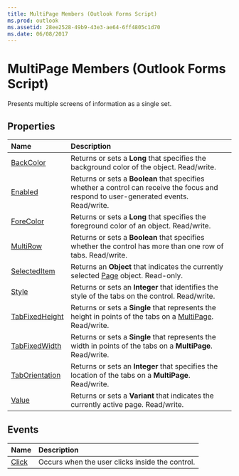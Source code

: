 ```yaml
---
title: MultiPage Members (Outlook Forms Script)
ms.prod: outlook
ms.assetid: 28ee2528-49b9-43e3-ae64-6ff4805c1d70
ms.date: 06/08/2017
---
```



# MultiPage Members (Outlook Forms Script)

Presents multiple screens of information as a single set.


## Properties



|**Name**|**Description**|
|:-----|:-----|
| [BackColor](multipage-backcolor-property-outlook-forms-script.md)|Returns or sets a **Long** that specifies the background color of the object. Read/write.|
| [Enabled](multipage-enabled-property-outlook-forms-script.md)|Returns or sets a **Boolean** that specifies whether a control can receive the focus and respond to user-generated events. Read/write.|
| [ForeColor](multipage-forecolor-property-outlook-forms-script.md)|Returns or sets a **Long** that specifies the foreground color of an object. Read/write.|
| [MultiRow](multipage-multirow-property-outlook-forms-script.md)|Returns or sets a **Boolean** that specifies whether the control has more than one row of tabs. Read/write.|
| [SelectedItem](multipage-selecteditem-property-outlook-forms-script.md)|Returns an **Object** that indicates the currently selected [Page](page-object-outlook-forms-script.md) object. Read-only.|
| [Style](multipage-style-property-outlook-forms-script.md)|Returns or sets an **Integer** that identifies the style of the tabs on the control. Read/write.|
| [TabFixedHeight](multipage-tabfixedheight-property-outlook-forms-script.md)|Returns or sets a **Single** that represents the height in points of the tabs on a [MultiPage](multipage-object-outlook-forms-script.md). Read/write.|
| [TabFixedWidth](multipage-tabfixedwidth-property-outlook-forms-script.md)|Returns or sets a **Single** that represents the width in points of the tabs on a **MultiPage**. Read/write.|
| [TabOrientation](multipage-taborientation-property-outlook-forms-script.md)|Returns or sets an **Integer** that specifies the location of the tabs on a **MultiPage**. Read/write.|
| [Value](multipage-value-property-outlook-forms-script.md)|Returns or sets a **Variant** that indicates the currently active page. Read/write.|



## Events



|**Name**|**Description**|
|:-----|:-----|
| [Click](multipage-click-event-outlook-forms-script.md)|Occurs when the user clicks inside the control.|



